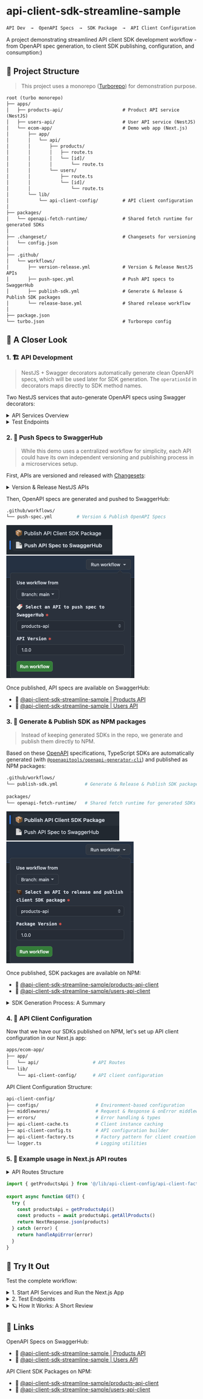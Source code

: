 # api-client-sdk-streamline-sample

```bash
API Dev  →  OpenAPI Specs  →  SDK Package  →  API Client Configuration  →  API Client Usage
```

A project demonstrating streamlined API client SDK development workflow - from OpenAPI spec generation, to client SDK publishing, configuration, and consumption:) 
                         
## 🚂 Project Structure

> This project uses a monorepo ([Turborepo](https://turbo.build/repo)) for demonstration purpose.

```
root (turbo monorepo)
├── apps/
│   ├── products-api/                      # Product API service (NestJS)
│   ├── users-api/                         # User API service (NestJS)
│   └── ecom-app/                          # Demo web app (Next.js)
│       ├── app/
│       │   └── api/
│       │       ├── products/
│       │       │   ├── route.ts
│       │       │   └── [id]/
│       │       │       └── route.ts
│       │       └── users/
│       │           ├── route.ts
│       │           └── [id]/
│       │               └── route.ts
│       └── lib/
│           └── api-client-config/         # API client configuration
│
├── packages/
│   └── openapi-fetch-runtime/             # Shared fetch runtime for generated SDKs
│
├── .changeset/                            # Changesets for versioning
│   └── config.json
│
├── .github/
│   └── workflows/
│       ├── version-release.yml            # Version & Release NestJS APIs
│       ├── push-spec.yml                  # Push API specs to SwaggerHub
│       ├── publish-sdk.yml                # Generate & Release & Publish SDK packages
│       └── release-base.yml               # Shared release workflow
│           
├── package.json
└── turbo.json                             # Turborepo config
```

## 👀 A Closer Look

### 1. 🏗️ API Development

> NestJS + Swagger decorators automatically generate clean OpenAPI specs, which will be used later for SDK generation. The `operationId` in decorators maps directly to SDK method names.

Two NestJS services that auto-generate OpenAPI specs using Swagger decorators:

<details>
<summary>API Services Overview</summary>

```bash
apps/
├── products-api/  # Product service (port: 3001)
│   └── endpoints:
│       POST   /products             → createProduct
│       GET    /products             → getAllProducts
│       GET    /products?category=   → getProductsByCategory
│       GET    /products/:id         → getProduct
└── users-api/     # User service (port: 3002)
    └── endpoints:
        POST   /users                → createUser
        GET    /users                → getAllUsers
        GET    /users/:id            → getUser
```

</details>

<details>
<summary>Test Endpoints</summary>

```bash
# 1. Start the Service
cd apps/products-api     # or cd apps/users-api
npm run dev              # products: 3001, users: 3002

# 2. View API Documentation
# Products API: http://localhost:3001/api-docs
# Users API:    http://localhost:3002/api-docs

# 3. Run Test Script with Sample Data
npm run demo             # Executes try-{service}-api.sh
# products-api → try-products-api.sh
# users-api   → try-users-api.sh
```

</details>

### 2. 🏒 Push Specs to SwaggerHub 

> While this demo uses a centralized workflow for simplicity, each API could have its own independent versioning and publishing process in a microservices setup.

First, APIs are versioned and released with [Changesets](https://github.com/changesets/changesets):

<details>
<summary>Version & Release NestJS APIs</summary>

```bash
.github/workflows/
├── version-release.yml   # Version & Release NestJS APIs
└── release-base.yml      # Shared release workflow
```

</details>

Then, OpenAPI specs are generated and pushed to SwaggerHub:

```bash
.github/workflows/
└── push-spec.yml         # Version & Publish OpenAPI Specs
```

![workflow-title-push-spec](./assets/docs/workflow-title-push-spec.png)
![workflow-detail-push-spec](./assets/docs/workflow-detail-push-sepc.png)

Once published, API specs are available on SwaggerHub:
- 📄 [@api-client-sdk-streamline-sample | Products API](https://app.swaggerhub.com/apis/junjie.wu/sample-products-api)
- 📄 [@api-client-sdk-streamline-sample | Users API](https://app.swaggerhub.com/apis/junjie.wu/sample-users-api)

### 3. 🎩 Generate & Publish SDK as NPM packages

> Instead of keeping generated SDKs in the repo, we generate and publish them directly to NPM.

Based on these [OpenAPI](https://swagger.io/specification/) specifications, TypeScript SDKs are automatically generated (with [`@openapitools/openapi-generator-cli`](https://github.com/OpenAPITools/openapi-generator-cli)) and published as NPM packages:

```bash
.github/workflows/
└── publish-sdk.yml          # Generate & Release & Publish SDK packages

packages/
└── openapi-fetch-runtime/   # Shared fetch runtime for generated SDKs
```

![workflow-title-publish-sdk](./assets/docs/workflow-title-publish-sdk.png)
![workflow-detail-publish-sdk](./assets/docs/workflow-detail-publish-sdk.png)

Once published, SDK packages are available on NPM:
- 🧳 [@api-client-sdk-streamline-sample/products-api-client](https://www.npmjs.com/package/@api-client-sdk-streamline-sample/products-api-client)
- 🧳 [@api-client-sdk-streamline-sample/users-api-client](https://www.npmjs.com/package/@api-client-sdk-streamline-sample/users-api-client)

<details>
<summary>SDK Generation Process: A Summary</summary>

```bash
1. Pull OpenAPI specs from SwaggerHub
2. Generate TypeScript clients using `openapi-generator-cli`
3. Configure shared runtime package to avoid duplication
4. Update package metadata and documentation
5. Create GitHub release
6. Publish to NPM
```

</details>

### 4. 🎠 API Client Configuration

Now that we have our SDKs published on NPM, let's set up API client configuration in our Next.js app:

```bash
apps/ecom-app/
├── app/
│   └── api/                    # API Routes
└── lib/
    └── api-client-config/      # API client configuration
```

API Client Configuration Structure:

```bash
api-client-config/
├── configs/                     # Environment-based configuration
├── middlewares/                 # Request & Response & onError middlewares
├── errors/                      # Error handling & types
├── api-client-cache.ts          # Client instance caching
├── api-client-config.ts         # API configuration builder
├── api-client-factory.ts        # Factory pattern for client creation
└── logger.ts                    # Logging utilities
```

### 5. 🎸 Example usage in Next.js API routes

<details>
<summary>API Routes Structure</summary>

```
apps/ecom-app/
├── app/
│   └── api/
│       ├── products/
│       │   ├── route.ts
│       │   └── [id]/
│       │       └── route.ts
│       └── users/
│           ├── route.ts
│           └── [id]/
│               └── route.ts
└── lib/
    └── api-client-config/
```

</details>

```typescript
import { getProductsApi } from '@/lib/api-client-config/api-client-factory'

export async function GET() {
  try {
    const productsApi = getProductsApi()
    const products = await productsApi.getAllProducts()
    return NextResponse.json(products)
  } catch (error) {
    return handleApiError(error)
  }
}
```

## 🎢 Try It Out

Test the complete workflow:

<details>
<summary>1. Start API Services and Run the Next.js App</summary>

```bash
# Using Turbo:
npm run dev
```

This starts:
- Next.js app on `http://localhost:3000`
- Products API on `http://localhost:3001`
- Users API on `http://localhost:3002`

Or start services individually:

```bash
# Start Products API
cd apps/products-api
npm run dev

# Start Users API
cd apps/users-api
npm run dev

# Start Next.js App
cd apps/ecom-app
npm run dev
```

</details>

<details>
<summary>2. Test Endpoints</summary>

#### Products API

```bash
# Create a product
curl -X POST http://localhost:3000/api/products \
  -H "Content-Type: application/json" \
  -d '{
    "name": "Mechanical Keyboard",
    "price": 159.99,
    "description": "Premium mechanical keyboard with RGB lighting",
    "categories": ["electronics", "accessories"]
  }'

# Get all products
curl http://localhost:3000/api/products

# Get products by category
curl 'http://localhost:3000/api/products?category=electronics'

# Get a specific product
curl http://localhost:3000/api/products/1
```

#### Users API

```bash
# Create a user
curl -X POST http://localhost:3000/api/users \
  -H "Content-Type: application/json" \
  -d '{
    "name": "Jane Smith",
    "email": "jane@example.com",
    "phone": "111-111-1111"
  }'

# Get all users
curl http://localhost:3000/api/users

# Get a specific user
curl http://localhost:3000/api/users/1
```

</details>

<details>

<summary>🪐 How It Works: A Short Review</summary>

```
1. Request hits the Next.js API routes
2. Routes instantiate configured SDK clients
3. SDK clients make HTTP requests to NestJS services
4. NestJS services process and return the response
5. SDK clients transform the responses
6. Next.js routes return the final JSON response
```

</details>

## 👻 Links

OpenAPI Specs on SwaggerHub:
- 📄 [@api-client-sdk-streamline-sample | Products API](https://app.swaggerhub.com/apis/junjie.wu/sample-products-api)
- 📄 [@api-client-sdk-streamline-sample | Users API](https://app.swaggerhub.com/apis/junjie.wu/sample-users-api)

API Client SDK Packages on NPM:
- 🧳 [@api-client-sdk-streamline-sample/products-api-client](https://www.npmjs.com/package/@api-client-sdk-streamline-sample/products-api-client)
- 🧳 [@api-client-sdk-streamline-sample/users-api-client](https://www.npmjs.com/package/@api-client-sdk-streamline-sample/users-api-client)

